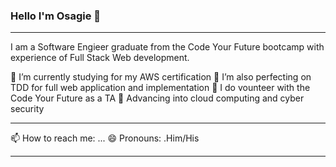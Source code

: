 ### Hello I'm Osagie 👋

<hr>

I am a Software Engieer graduate from the Code Your Future bootcamp with experience of Full Stack Web development.

 🔭 I’m currently studying for my AWS certification
 🌱 I’m also perfecting on TDD for full web application and implementation
 👯 I do vounteer with the Code Your Future as a TA
 🤔 Advancing into cloud computing and cyber security
 
 <hr>
 
 📫 How to reach me: ...
 😄 Pronouns: .Him/His

<hr>
